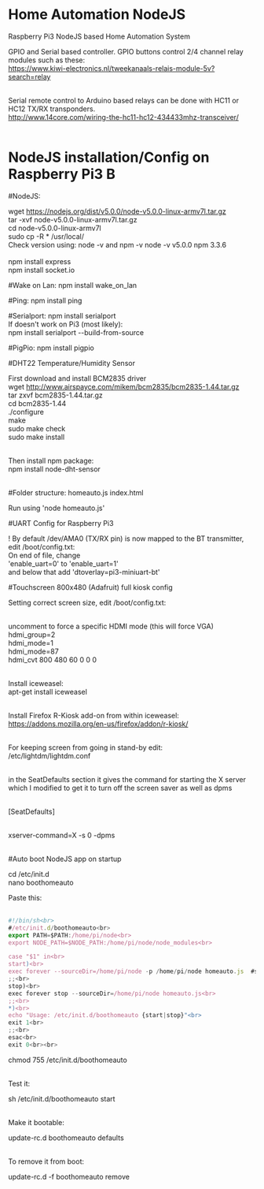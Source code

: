 # Home Automation NodeJS
Raspberry Pi3 NodeJS based Home Automation System

GPIO and Serial based controller.
GPIO buttons control 2/4 channel relay modules such as these: <br>
https://www.kiwi-electronics.nl/tweekanaals-relais-module-5v?search=relay<br><br>

Serial remote control to Arduino based relays can be done with HC11 or HC12 TX/RX transponders.<br>
http://www.14core.com/wiring-the-hc11-hc12-434433mhz-transceiver/
<br><br>


# NodeJS installation/Config on Raspberry Pi3 B

#NodeJS:

wget https://nodejs.org/dist/v5.0.0/node-v5.0.0-linux-armv7l.tar.gz 
<br>tar -xvf node-v5.0.0-linux-armv7l.tar.gz<br>
cd node-v5.0.0-linux-armv7l<br>
sudo cp -R * /usr/local/<br>
Check version using: node -v and npm -v node -v v5.0.0 npm 3.3.6<br><br>
npm install express<br>
npm install socket.io<br>

#Wake on Lan:
npm install wake_on_lan

#Ping:
npm install ping

#Serialport:
npm install serialport<br>
If doesn't work on Pi3 (most likely):<br>
npm install serialport --build-from-source<br>

#PigPio:
npm install pigpio

#DHT22 Temperature/Humidity Sensor

First download and install BCM2835 driver<br>
wget http://www.airspayce.com/mikem/bcm2835/bcm2835-1.44.tar.gz<br>
tar zxvf bcm2835-1.44.tar.gz<br>
cd bcm2835-1.44<br>
./configure<br>
make<br>
sudo make check<br>
sudo make install<br><br>

Then install npm package:<br>
npm install node-dht-sensor<br><br>

#Folder structure:
homeauto.js index.html

Run using 'node homeauto.js'

#UART Config for Raspberry Pi3

! By default /dev/AMA0 (TX/RX pin) is now mapped to the BT transmitter, edit /boot/config.txt:<br>
On end of file, change <br>
'enable_uart=0' to 'enable_uart=1' <br>
and below that add 'dtoverlay=pi3-miniuart-bt' <br>

#Touchscreen 800x480 (Adafruit) full kiosk config

Setting correct screen size, edit /boot/config.txt:<br><br>

uncomment to force a specific HDMI mode (this will force VGA)<br>
hdmi_group=2<br>
hdmi_mode=1<br>
hdmi_mode=87<br>
hdmi_cvt 800 480 60 0 0 0<br><br>

Install iceweasel:<br>
apt-get install iceweasel<br><br>

Install Firefox R-Kiosk add-on from within iceweasel:<br>
https://addons.mozilla.org/en-us/firefox/addon/r-kiosk/
<br><br>

For keeping screen from going in stand-by edit:<br>
/etc/lightdm/lightdm.conf<br><br>

in the SeatDefaults section it gives the command for starting the X server which I modified to get it to turn off the screen saver as well as dpms<br><br>

[SeatDefaults]<br><br>

xserver-command=X -s 0 -dpms<br><br>

#Auto boot NodeJS app on startup

cd /etc/init.d<br>
nano boothomeauto<br>

Paste this:<br><br>

```javascript
#!/bin/sh<br>
#/etc/init.d/boothomeauto<br>
export PATH=$PATH:/home/pi/node<br>
export NODE_PATH=$NODE_PATH:/home/pi/node/node_modules<br>

case "$1" in<br>
start)<br>
exec forever --sourceDir=/home/pi/node -p /home/pi/node homeauto.js  #scriptarguments<br>
;;<br>
stop)<br>
exec forever stop --sourceDir=/home/pi/node homeauto.js<br>
;;<br>
*)<br>
echo "Usage: /etc/init.d/boothomeauto {start|stop}"<br>
exit 1<br>
;;<br>
esac<br>
exit 0<br><br>
```

chmod 755 /etc/init.d/boothomeauto<br><br>

Test it:<br>

sh /etc/init.d/boothomeauto start<br><br>

Make it bootable:<br>

update-rc.d boothomeauto defaults<br><br>

To remove it from boot:<br>

update-rc.d -f boothomeauto remove<br><br>


